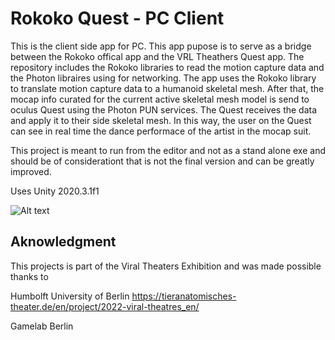 # Rokoko Quest - PC Client

This is the client side app for PC. This app pupose is to serve as a bridge between the Rokoko offical app and the VRL Theathers Quest app.
The repository includes the Rokoko libraries to read the motion capture data and the Photon libraires using for networking. The app uses the Rokoko library to translate motion capture data to a humanoid skeletal mesh. After that, the mocap info curated for the current active skeletal mesh model is send to oculus Quest using the Photon PUN services. The Quest receives the data and apply it to their side skeletal mesh. In this way, the user on the Quest can see in real time the dance performace of the artist in the mocap suit.

This project is meant to run from the editor and not as a stand alone exe and should be of considerationt that is not the final version and can be greatly improved.

Uses Unity 2020.3.1f1

![Alt text](https://github.com/hiddenDevXR/rokokoQuest/blob/main/resources/rokoko1.PNG)

## Aknowledgment

This projects is part of the Viral Theaters Exhibition and was made possible thanks to

Humbolft University of Berlin
https://tieranatomisches-theater.de/en/project/2022-viral-theatres_en/

Gamelab Berlin
